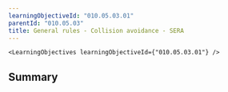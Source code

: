 ```yaml
---
learningObjectiveId: "010.05.03.01"
parentId: "010.05.03"
title: General rules - Collision avoidance - SERA
---
```


```tsx eval
<LearningObjectives learningObjectiveId={"010.05.03.01"} />
```

## Summary
